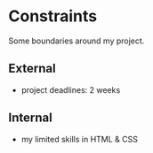 # Constraints

Some boundaries around my project.

## External

- project deadlines: 2 weeks

## Internal

- my limited skills in HTML & CSS

